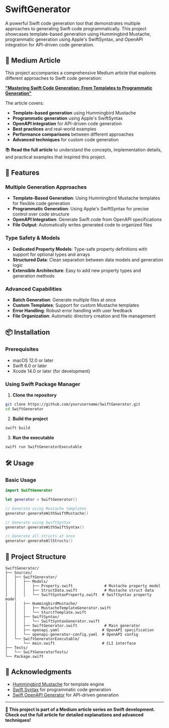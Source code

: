 # SwiftGenerator

A powerful Swift code generation tool that demonstrates multiple approaches to generating Swift code programmatically. This project showcases template-based generation using Hummingbird Mustache, programmatic generation using Apple's SwiftSyntax, and OpenAPI integration for API-driven code generation.

## 📖 Medium Article

This project accompanies a comprehensive Medium article that explores different approaches to Swift code generation:

**["Mastering Swift Code Generation: From Templates to Programmatic Generation"](https://medium.com/@yourusername/mastering-swift-code-generation-from-templates-to-programmatic-generation)**

The article covers:
- **Template-based generation** using Hummingbird Mustache
- **Programmatic generation** using Apple's SwiftSyntax
- **OpenAPI integration** for API-driven code generation
- **Best practices** and real-world examples
- **Performance comparisons** between different approaches
- **Advanced techniques** for custom code generation

📚 **Read the full article** to understand the concepts, implementation details, and practical examples that inspired this project.

## 🚀 Features

### Multiple Generation Approaches
- **Template-Based Generation**: Using Hummingbird Mustache templates for flexible code generation
- **Programmatic Generation**: Using Apple's SwiftSyntax for precise control over code structure
- **OpenAPI Integration**: Generate Swift code from OpenAPI specifications
- **File Output**: Automatically writes generated code to organized files

### Type Safety & Models
- **Dedicated Property Models**: Type-safe property definitions with support for optional types and arrays
- **Structured Data**: Clean separation between data models and generation logic
- **Extensible Architecture**: Easy to add new property types and generation methods

### Advanced Capabilities
- **Batch Generation**: Generate multiple files at once
- **Custom Templates**: Support for custom Mustache templates
- **Error Handling**: Robust error handling with user feedback
- **File Organization**: Automatic directory creation and file management

## 📦 Installation

### Prerequisites
- macOS 12.0 or later
- Swift 6.0 or later
- Xcode 14.0 or later (for development)

### Using Swift Package Manager

1. **Clone the repository**
```bash
git clone https://github.com/yourusername/SwiftGenerator.git
cd SwiftGenerator
```

2. **Build the project**
```bash
swift build
```

3. **Run the executable**
```bash
swift run SwiftGeneratorExecutable
```

## 🛠️ Usage

### Basic Usage

```swift
import SwiftGenerator

let generator = SwiftGenerator()

// Generate using Mustache templates
generator.generateWithSwiftMustache()

// Generate using SwiftSyntax
generator.generateWithSwiftSyntax()

// Generate all structs at once
generator.generateAllStructs()
```

## 📁 Project Structure

```
SwiftGenerator/
├── Sources/
│   ├── SwiftGenerator/
│   │   ├── Models/
│   │   │   ├── Property.swift              # Mustache property model
│   │   │   ├── StructData.swift            # Mustache struct data
│   │   │   └── SwiftSyntaxProperty.swift  # SwiftSyntax property model
│   │   ├── HummingbirdMustache/
│   │   │   ├── MustacheTemplateGenerator.swift
│   │   │   └── SturctTemplate.swift
│   │   ├── SwiftSyntax/
│   │   │   └── SwiftSyntaxGenerator.swift
│   │   ├── SwiftGenerator.swift            # Main generator
│   │   ├── openapi.yaml                   # OpenAPI specification
│   │   └── openapi-generator-config.yaml  # OpenAPI config
│   └── SwiftGeneratorExecutable/
│       └── main.swift                     # CLI interface
├── Tests/
│   └── SwiftGeneratorTests/
└── Package.swift
```

## 🙏 Acknowledgments

- [Hummingbird Mustache](https://github.com/hummingbird-project/hummingbird-mustache) for template engine
- [Swift Syntax](https://github.com/apple/swift-syntax) for programmatic code generation
- [Swift OpenAPI Generator](https://github.com/apple/swift-openapi-generator) for API-driven generation

---

**📝 This project is part of a Medium article series on Swift development. Check out the full article for detailed explanations and advanced techniques!**
